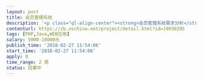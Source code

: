 ```yaml
---                
layout: post       
title: 会员管理系统           
description: '<p class="ql-align-center"><strong>会员管理系统需求分析</strong></p><p>&nbsp;&nbsp;&nbsp;<strong>简介：</strong>本系统主要是客户通过充值成为本公司会员，并通过充值现金兑换积分，使用积分领取商品。同时，成为会员后，系统每天自动发放现金券到对应会员账号，会员可以利用现金券提取现金。另外，会员推荐新会员加入，系统每日发放现金券会相应增加，发放现金券天数可以设置。</p><p><strong>一、&nbsp;&nbsp;&nbsp;&nbsp;&nbsp;&nbsp;&nbsp;系统重要逻辑管理阐述</strong></p><p>1、 <strong>积分</strong>：充值1元人民币=1积分，达到一定积分对应不同会员级别，目前银卡，1260。金卡，6300。白金卡，12600。钻石卡，25200。积分只能用于领取商品，不能提现换取现金。</p><p>2、 <strong>现金券</strong>：系统根据不同会员级别，每日赠送可自定义的现金券到对应的会员账户，现金券可以积累并提取现金。同时，会员推荐另外一名会员，系统默认自动在每日赠送的现金券基础上增加2元（金额可自定义修改）但是被推荐会员注销账号后，系统</p><p>3、 <strong>领取商品</strong>：领取商品只能消耗积分，积分不够需要新开会员卡账号，而且单个商品只能扣除单个会员账号积分。</p><p>4、 <strong>登陆</strong>：单个登陆界面，客户登陆个人中心进行记录查询和提交提取现金券申请。管理员登陆个人中心可进行新增会员开卡、查询提券记录查询、积分兑换商品发放、客户提取现金券申请审批（可一键审批）、每日现金券赠送额度设置以及赠券功能管理。</p><p><strong>二、&nbsp;&nbsp;&nbsp;&nbsp;&nbsp;&nbsp;&nbsp;主要功能描述</strong></p><p>1、 <strong>新增会员</strong>：管理后台自动生产自定义卡号、录入个人信息、选择会员级别、填写会员积分、勾选每日自动领取系统发放的现金券、勾选每日自动提交现金券提现申请（整数）、关联推荐人卡号。</p><p>2、 <strong>会员管理</strong>：管理后台会员详细信息显示、会员领取商品发放按钮、发放商品消耗会员卡积分。</p><p>3、 <strong>赠券</strong>：管理后台系统可根据公司营销活动需要，对不同级别会员赠送可自定义现金券。</p><p>4、 <strong>每日现金券发放</strong>：管理后台可设置每日赠送自定义的现金券到对应的会员级别账户。</p><p>5、 <strong>批量导入会员</strong>：管理后台可批量新增或导入会员资料。</p><p>6、 <strong>记录清单</strong>：客户个人中心和管理后台可查询提现记录和领取商品记录。</p><p>7、 <strong>提现申请</strong>：管理后台可为客户通过卡号或者卡片（读卡器）快速提交提现申请。</p><p>8、 <strong>权限管理</strong>：管理后台可对不同操作员设置不同操作权限。</p><p><strong>三、&nbsp;&nbsp;&nbsp;&nbsp;&nbsp;&nbsp;&nbsp;功能模块汇总</strong></p><p><strong>1、 管理后台</strong></p><p>A、 <strong>汇总中心</strong>：账号信息汇总、最近开卡信息汇总。一键提取单个会员现金券快捷按钮（刷卡或者输入卡号）</p><p>B、 <strong>会员中心</strong>：添加和删除会员管理、会员信息修改、会员领取商品按钮（进入后显示填写产品名称和消耗积分数量）。</p><p>C、 <strong>提现记录</strong>：会员提现记录查询。</p><p>D、<strong>产品发放记录</strong>：商品发放记录查询。</p><p>E、 <strong>提券申请审批</strong>：审批单个客户提券申请或者一键审批、一键驳回。</p><p>F、 <strong>赠券管理</strong>：公司营销活动赠送现金券管理；</p><p>G、 <strong>权限管理</strong>：操作员权限管理。</p><p><strong>2、 客户个人中心</strong></p><p>A、 <strong>个人信息</strong>：客户个人显示</p><p>B、 <strong>提券申请</strong>：客户个人提交提取现金券申请。</p><p>C、 <strong>产品领取记录</strong>：商品领取记录查询。</p><p>D、<strong>提现记录</strong>：会员提现记录查询。</p><p>E、 <strong>赠券记录</strong>：会员获得赠券记录查询。</p><p><strong>四、&nbsp;&nbsp;&nbsp;&nbsp;&nbsp;&nbsp;&nbsp;预期界面效果</strong></p><p>1、 </p><p>      <img src="//:0" height="274" width="554">  </p><p> 管理后台&nbsp;</p><p>2、 客户个人中心</p><p><img src="//:0" height="318" width="554"></p><p>&nbsp;</p>'     
contenturl: https://zb.oschina.net/project/detail.html?id=19030205      
tags: [PHP,Java,WEB应用]            
salary: 5000-10000元          
publish_time: '2018-02-27 11:54:06'         
start_time: '2018-02-27 11:54:06'           
apply: 0                   
time_range: 2 周              
status: 招募中                  
---                 
```


